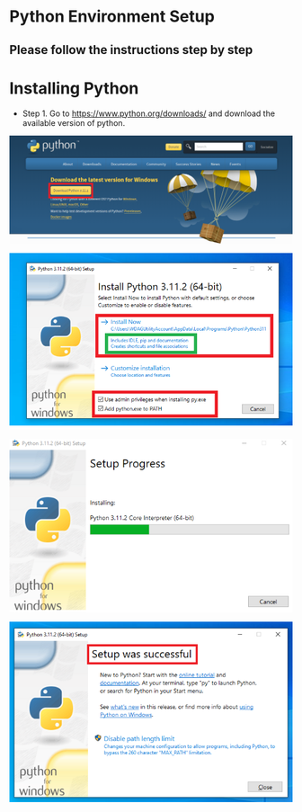 # Python Environment Setup
## Please follow the instructions step by step

# **Installing Python**

- Step 1. Go to https://www.python.org/downloads/ and download the available version of python.

![image](python_install.png)

![image](python_install_1.png)

![image](python_install_2.png)

![image](python_install_3.png)
